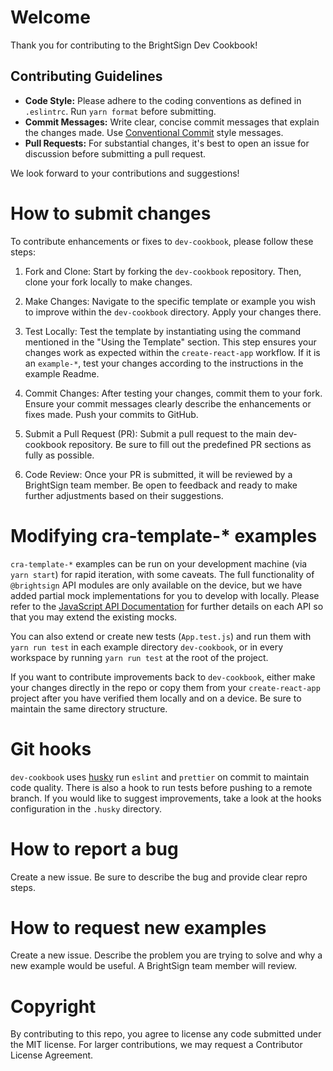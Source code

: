 # Welcome

Thank you for contributing to the BrightSign Dev Cookbook! 

## Contributing Guidelines

- **Code Style:** Please adhere to the coding conventions as defined in `.eslintrc`. Run `yarn format` before submitting.
- **Commit Messages:** Write clear, concise commit messages that explain the changes made. Use [Conventional Commit](https://www.conventionalcommits.org/en/v1.0.0/) style messages.
- **Pull Requests:** For substantial changes, it's best to open an issue for discussion before submitting a pull request.

We look forward to your contributions and suggestions!


# How to submit changes

To contribute enhancements or fixes to `dev-cookbook`, please follow these steps:

1. Fork and Clone: Start by forking the `dev-cookbook` repository. Then, clone your fork locally to make changes.

2. Make Changes: Navigate to the specific template or example you wish to improve within the `dev-cookbook` directory. Apply your changes there.

3. Test Locally: Test the template by instantiating using the command mentioned in the "Using the Template" section. This step ensures your changes work as expected within the `create-react-app` workflow. If it is an `example-*`, test your changes according to the instructions in the example Readme.

4. Commit Changes: After testing your changes, commit them to your fork. Ensure your commit messages clearly describe the enhancements or fixes made. Push your commits to GitHub.

5. Submit a Pull Request (PR): Submit a pull request to the main dev-cookbook repository. Be sure to fill out the predefined PR sections as fully as possible.

6. Code Review: Once your PR is submitted, it will be reviewed by a BrightSign team member. Be open to feedback and ready to make further adjustments based on their suggestions.

# Modifying cra-template-* examples

`cra-template-*` examples can be run on your development machine (via `yarn start`) for rapid iteration, with some caveats. The full functionality of `@brightsign` API modules are only available on the device, but we have added partial mock implementations for you to develop with locally. Please refer to the [JavaScript API Documentation](https://brightsign.atlassian.net/wiki/spaces/DOC/pages/370678188/JavaScript+APIs) for further details on each API so that you may extend the existing mocks.

You can also extend or create new tests (`App.test.js`) and run them with `yarn run test` in each example directory `dev-cookbook`, or in every workspace by running `yarn run test` at the root of the project.

If you want to contribute improvements back to `dev-cookbook`, either make your changes directly in the repo or copy them from your `create-react-app` project after you have verified them locally and on a device. Be sure to maintain the same directory structure.


# Git hooks

`dev-cookbook` uses [husky](https://typicode.github.io/husky/) run `eslint` and `prettier` on commit to maintain code quality. There is also a hook to run tests before pushing to a remote branch. If you would like to suggest improvements, take a look at the hooks configuration in the `.husky` directory.


# How to report a bug

Create a new issue. Be sure to describe the bug and provide clear repro steps.

# How to request new examples

Create a new issue. Describe the problem you are trying to solve and why a new example would be useful. A BrightSign team member will review.

# Copyright

By contributing to this repo, you agree to license any code submitted under the MIT license. For larger contributions, we may request a Contributor License Agreement.
